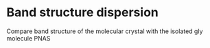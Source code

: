 # Band structure dispersion

Compare band structure of the molecular crystal with the isolated gly molecule PNAS 




